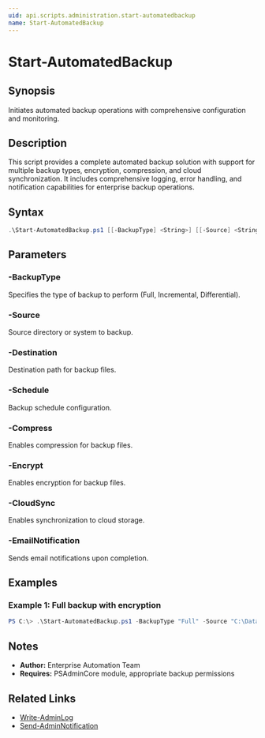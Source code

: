 ```yaml
---
uid: api.scripts.administration.start-automatedbackup
name: Start-AutomatedBackup
---
```


# Start-AutomatedBackup

## Synopsis
Initiates automated backup operations with comprehensive configuration and monitoring.

## Description
This script provides a complete automated backup solution with support for multiple backup types, encryption, compression, and cloud synchronization. It includes comprehensive logging, error handling, and notification capabilities for enterprise backup operations.

## Syntax
```powershell
.\Start-AutomatedBackup.ps1 [[-BackupType] <String>] [[-Source] <String>] [[-Destination] <String>] [[-Schedule] <String>] [-Compress] [-Encrypt] [-CloudSync] [-EmailNotification] [<CommonParameters>]
```

## Parameters

### -BackupType
Specifies the type of backup to perform (Full, Incremental, Differential).

### -Source
Source directory or system to backup.

### -Destination
Destination path for backup files.

### -Schedule
Backup schedule configuration.

### -Compress
Enables compression for backup files.

### -Encrypt
Enables encryption for backup files.

### -CloudSync
Enables synchronization to cloud storage.

### -EmailNotification
Sends email notifications upon completion.

## Examples

### Example 1: Full backup with encryption
```powershell
PS C:\> .\Start-AutomatedBackup.ps1 -BackupType "Full" -Source "C:\Data" -Encrypt -EmailNotification
```

## Notes
- **Author:** Enterprise Automation Team
- **Requires:** PSAdminCore module, appropriate backup permissions

## Related Links
- [Write-AdminLog](../../PSAdminCore/Write-AdminLog.md)
- [Send-AdminNotification](../../PSAdminCore/Send-AdminNotification.md)